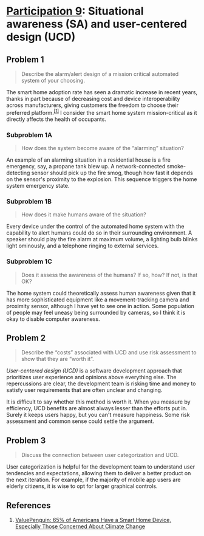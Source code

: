 # [Participation 9](https://github.com/hendraanggrian/IIT-CS487/blob/assets/lect10.pdf): Situational awareness (SA) and user-centered design (UCD)

## Problem 1

> Describe the alarm/alert design of a mission critical automated system of your
  choosing.

The smart home adoption rate has seen a dramatic increase in recent years,
thanks in part because of decreasing cost and device interoperability across
manufacturers, giving customers the freedom to choose their preferred platform.<sup>[\[1\]]</sup>
I consider the smart home system mission-critical as it directly affects the
health of occupants.

### Subproblem 1A

> How does the system become aware of the “alarming” situation?

An example of an alarming situation in a residential house is a fire emergency,
say, a propane tank blew up. A network-connected smoke-detecting sensor should
pick up the fire smog, though how fast it depends on the sensor's proximity to
the explosion. This sequence triggers the home system emergency state.

### Subproblem 1B

> How does it make humans aware of the situation?

Every device under the control of the automated home system with the capability
to alert humans could do so in their surrounding environment. A speaker should
play the fire alarm at maximum volume, a lighting bulb blinks light ominously,
and a telephone ringing to external services.

### Subproblem 1C

> Does it assess the awareness of the humans? If so, how? If not, is that OK?

The home system could theoretically assess human awareness given that it has
more sophisticated equipment like a movement-tracking camera and proximity
sensor, although I have yet to see one in action. Some population of people may
feel uneasy being surrounded by cameras, so I think it is okay to disable
computer awareness.

## Problem 2

> Describe the “costs” associated with UCD and use risk assessment to show that
  they are “worth it”.

*User-centered design (UCD)* is a software development approach that prioritizes
user experience and opinions above everything else. The repercussions are clear,
the development team is risking time and money to satisfy user requirements that
are often unclear and changing.

It is difficult to say whether this method is worth it. When you measure by
efficiency, UCD benefits are almost always lesser than the efforts put in.
Surely it keeps users happy, but you can't measure happiness. Some risk
assessment and common sense could settle the argument.

## Problem 3

> Discuss the connection between user categorization and UCD.

User categorization is helpful for the development team to understand user
tendencies and expectations, allowing them to deliver a better product on the
next iteration. For example, if the majority of mobile app users are elderly
citizens, it is wise to opt for larger graphical controls.

## References

1. [ValuePenguin: 65% of Americans Have a Smart Home Device, Especially Those Concerned About Climate Change](https://www.valuepenguin.com/two-thirds-americans-own-smart-home-device/)

[\[1\]]: https://www.valuepenguin.com/two-thirds-americans-own-smart-home-device/
